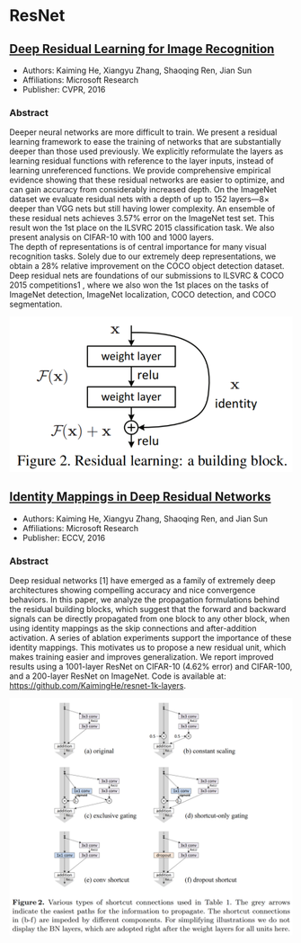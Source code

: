 # ResNet

## [Deep Residual Learning for Image Recognition](https://arxiv.org/pdf/1512.03385.pdf)
- Authors: Kaiming He, Xiangyu Zhang, Shaoqing Ren, Jian Sun
- Affiliations: Microsoft Research
- Publisher: CVPR, 2016  

### Abstract
Deeper neural networks are more difficult to train. We present a residual learning framework to ease the training of networks that are substantially deeper than those used previously. We explicitly reformulate the layers as learning residual functions with reference to the layer inputs, instead of learning unreferenced functions. We provide comprehensive empirical evidence showing that these residual networks are easier to optimize, and can gain accuracy from considerably increased depth. On the ImageNet dataset we evaluate residual nets with a depth of up to 152 layers—8× deeper than VGG nets but still having lower complexity. An ensemble of these residual nets achieves 3.57% error on the ImageNet test set. This result won the 1st place on the ILSVRC 2015 classification task. We also present analysis on CIFAR-10 with 100 and 1000 layers.  
The depth of representations is of central importance for many visual recognition tasks. Solely due to our extremely deep representations, we obtain a 28% relative improvement on the COCO object detection dataset. Deep residual nets are foundations of our submissions to ILSVRC & COCO 2015 competitions1 , where we also won the 1st places on the tasks of ImageNet detection, ImageNet localization, COCO detection, and COCO segmentation.

![fig1](./img/resnet/resnet.png)

## [Identity Mappings in Deep Residual Networks](https://arxiv.org/pdf/1603.05027.pdf)
- Authors: Kaiming He, Xiangyu Zhang, Shaoqing Ren, and Jian Sun
- Affiliations: Microsoft Research
- Publisher: ECCV, 2016  

### Abstract
Deep residual networks [1] have emerged as a family of extremely deep architectures showing compelling accuracy and nice convergence behaviors. In this paper, we analyze the propagation formulations behind the residual building blocks, which suggest that the forward and backward signals can be directly propagated from one block to any other block, when using identity mappings as the skip connections and after-addition activation. A series of ablation experiments support the importance of these identity mappings. This motivates us to propose a new residual unit, which makes training easier and improves generalization. We report improved results using a 1001-layer ResNet on CIFAR-10 (4.62% error) and CIFAR-100, and a 200-layer ResNet on ImageNet. Code is available at: https://github.com/KaimingHe/resnet-1k-layers.

![fig1](./img/resnet/identiymap.jpg)

